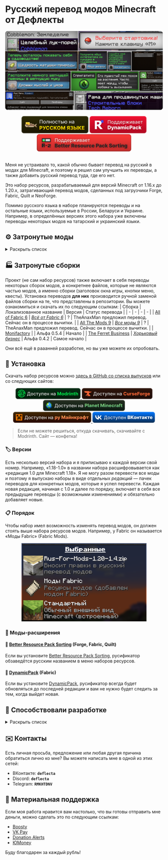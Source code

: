 # Русский перевод модов Minecraft от Дефлекты
<div align="center">
    <img title="В будущем заменю эту картинку" src="Разное/preview2.png">
    <br>
    <br>
    <img title="Никак не связано с «Фаргус Мультимедия». Это просто добрая отсылка. Я работаю над переводами один с 2020 года, лишь изредка получая помощь от народа (хотелось бы, конечно, больше вклада от Интернета, но имеем, что имеем)." src="Разное/fargus_cozy_vector.svg" height="55">
    <a href="https://modrinth.com/mod/dynamicpack"><img title="Хороший мод, хороший разработчик ❤️" src="Разное/dynamicpack_cozy_vector.svg" height="55"></a>
    <a href="https://modrinth.com/mod/better-resource-pack-sorting"><img title="Очень удобный мод" src="Разное/brps_cozy_vector.svg" height="55"></a>
    <br>
    <br>
    <!--<a href="https://github.com/RushanM/Minecraft-Mods-Russian-Translation/wiki/%D0%9F%D0%BE%D0%BC%D0%BE%D1%89%D1%8C-%D1%81-%D0%BF%D0%B5%D1%80%D0%B5%D0%B2%D0%BE%D0%B4%D0%BE%D0%BC">
        <img height="38" src="Разное/translate.svg">
    </a>-->
</div>

Меня не устраивало то, какой обычно бывает перевод на русский в модах для Minecraft, и поэтому я решил сам улучшить их переводы, а также добавить русский перевод туда, где его нет.

Это набор ресурсов, разрабатываемый для версий Minecraft от 1.16.x до 1.20.x, затрагивающий перевод модов, сделанных под загрузчики Forge, Fabric, Quilt и NeoForge.

Помимо русского языка в наборе планируются переводы и на остальные языки, используемые в России, Беларуси и Украине. Например, в определённых версиях этого набора уже включены переводы некоторых модов на татарский и украинский языки.

## ⚙️ Затронутые моды
<details>
<summary>Раскрыть список</summary>
<br>

* `1.7—1.21` — версии игры
* 🌌 — мода нет на эту версию
* ❌ — полного перевода пока нет, но возможно есть частичный
* ✅ — перевод готов

| Мод | [1.7](https://docs.google.com/spreadsheets/d/e/2PACX-1vTfiihGL9hkkDtyA-xB1AsUwC3zkX4lFZNX2xeFFPfUN9pBN91Za1n6sEeFdhycYi2eODovCZ2unhHO/pubhtml) | [1.16](https://docs.google.com/spreadsheets/d/e/2PACX-1vTfiihGL9hkkDtyA-xB1AsUwC3zkX4lFZNX2xeFFPfUN9pBN91Za1n6sEeFdhycYi2eODovCZ2unhHO/pubhtml) | [1.17](https://docs.google.com/spreadsheets/d/e/2PACX-1vTfiihGL9hkkDtyA-xB1AsUwC3zkX4lFZNX2xeFFPfUN9pBN91Za1n6sEeFdhycYi2eODovCZ2unhHO/pubhtml) | [1.18](/1.18/assets/README.md) | [1.19](https://docs.google.com/spreadsheets/d/e/2PACX-1vTfiihGL9hkkDtyA-xB1AsUwC3zkX4lFZNX2xeFFPfUN9pBN91Za1n6sEeFdhycYi2eODovCZ2unhHO/pubhtml) | [1.20](https://docs.google.com/spreadsheets/d/e/2PACX-1vTfiihGL9hkkDtyA-xB1AsUwC3zkX4lFZNX2xeFFPfUN9pBN91Za1n6sEeFdhycYi2eODovCZ2unhHO/pubhtml) | [1.21](https://docs.google.com/spreadsheets/d/e/2PACX-1vTfiihGL9hkkDtyA-xB1AsUwC3zkX4lFZNX2xeFFPfUN9pBN91Za1n6sEeFdhycYi2eODovCZ2unhHO/pubhtml) |
| - | - | - | - | - | - | - | - |
| [[ETF] Entity Texture Features](https://modrinth.com/mod/entitytexturefeatures) | 🌌 | ❌ | ❌ | ❌ | ❌ | ❌ | ❌ |
| [[TFB] Anthro Origins](https://modrinth.com/mod/tfb_anthro_origins) | 🌌 | ❌ | ❌ | ❌ | 🌌 | 🌌 | 🌌
| [A Few More Plushies](https://modrinth.com/mod/afmp) | 🌌 | ❌ | 🌌 | 🌌 | 🌌 | ✅ Рус. | ❌ |
| [Additional Additions](https://modrinth.com/mod/addadd) | 🌌 | ❌ | 🌌 | ❌ | ✅ Рус.<br>✅ Тат. | ✅ Рус.<br>✅ Тат. | ✅ Рус. |
| [Adorn](https://modrinth.com/mod/adorn) | 🌌 | ❌ | ❌ | ❌ | ❌ | ❌ | ❌
| [Alex's Caves](https://modrinth.com/mod/alexs-caves) | ❌ | ❌ | ❌ | ❌ | ❌ | ❌ | ❌ |
| [Alex's Mobs](https://modrinth.com/mod/alexs-mobs) | ❌ | ❌ | ❌ | ❌ | ❌ | ❌ | ❌ |
| [All the Fan Made Discs](https://modrinth.com/mod/all-the-fan-made-discs) | ❌ | ❌ | 🌌 | 🌌 | ❌ | ❌ | ✅ Рус. |
| [Animatica](https://modrinth.com/mod/animatica) | ❌ | ❌ | 🌌 | ❌ | ❌ | ❌ | ✅ Рус. |
| [AppleSkin](https://modrinth.com/mod/appleskin) | ❌ | ✅ Рус.<br>✅ Бел. | ✅ Рус.<br>✅ Бел. | ✅ Рус.<br>✅ Бел. | ✅ Рус.<br>✅ Бел. | ✅ Рус.<br>✅ Бел. | ❌
| [Applied Energistics 2](https://modrinth.com/mod/ae2) | ❌ | ❌ | ✅ Рус. | ❌ | ❌ | ❌ | ❌
| [ArmorStatusHUD](https://www.curseforge.com/minecraft/mc-mods/armorstatushud) | 🌌 | 🌌 | 🌌 | 🌌 | 🌌 | 🌌 | ✅ Рус. |
| [Ars Nouveau](https://modrinth.com/mod/ars-nouveau) | ❌ | ❌ | ❌ | ❌ | ❌ | ❌ | ❌
| [Artifacts](https://modrinth.com/mod/artifacts) | ❌ | ❌ | ❌ | ❌ | ❌ | ❌ | ❌ |
| [Auto Workstations](https://modrinth.com/mod/auto-workstations) | ❌ | ❌ | ❌ | ❌ | ❌ | ❌ | ❌ |
| [Automatic Tool Swap](https://www.curseforge.com/minecraft/mc-mods/automatic-tool-swap) | ❌ | ❌ | ✅ Рус. | ❌ | ❌ | ❌ | ❌
| [Back Up Beds](https://modrinth.com/mod/back-up-beds) | ❌ | ❌ | ❌ | ❌ | ❌ | ✅ Рус. | ❌
| [Backported Wolves](https://modrinth.com/mod/backported-wolves) | ❌ | ❌ | ❌ | ❌ | ❌ | ❌ | ❌
| [Bad Wither No Cookie - Reloaded](https://modrinth.com/mod/bad-wither-no-cookie) | ❌ | ❌ | ❌ | ❌ | ❌ | ✅ Рус. | ❌
| [Baubles 2](https://modrinth.com/mod/baubles-2) | ❌ | ❌ | ❌ | ❌ | ❌ | ❌ | ✅ Рус. |
| [Better Biome Blend](https://modrinth.com/mod/better-biome-blend) | ❌ | ❌ | ✅ Рус. | ❌ | ❌ | 🌌 | ❌
| [Better Mods Button](https://www.curseforge.com/minecraft/mc-mods/better-mods-button) | ❌ | ❌ | ✅ Рус. | ❌ | ❌ | ❌ | ❌
| [Bocchium](https://www.curseforge.com/minecraft/mc-mods/bocchium) | ❌ | ❌ | ❌ | ❌ | ❌ | ✅ Рус. | ❌
| [Bookshelf](https://modrinth.com/mod/bookshelf-lib) | ❌ | ✅ Рус. | ❌ | ❌ | ❌ | ❌ | ❌
| [Botania](https://modrinth.com/mod/botania) | ❌ | ❌ | ❌ | ❌ | ❌ | ❌ |
| [Canvas Renderer](https://modrinth.com/mod/canvas) | ❌ | ❌ | 🌌 | ❌ | ❌ | ❌ | ❌ |
| [Catalogue](https://www.curseforge.com/minecraft/mc-mods/catalogue) | ❌ | ✅ Рус. | ✅ Рус. | ❌ | ❌ | ❌ |
| [Cave Dweller Evolved](https://modrinth.com/mod/cave-dweller-evolved) | ❌ | ❌ | ❌ | ❌ | ✅ Рус. | ✅ Рус. |
| [Cave Dweller](https://modrinth.com/mod/cave-dweller-fabric) | ❌ | ❌ | ❌ | ❌ | ✅ Рус. | ✅ Рус. |
| [CC: Tweaked](https://modrinth.com/mod/cc-tweaked) | ❌ | ❌ | ❌ | ❌ | ❌ | ❌ | ❌ |
| [Chat Heads](https://modrinth.com/mod/chat-heads) | ❌ | ✅ Рус.<br>✅ Бел.<br>✅ Тат. | ❌ | ❌ | ❌ | ✅ Рус. |
| [Chrysalis](https://modrinth.com/mod/chrysalis) | ❌ | ❌ | ❌ | ❌ | ❌ | ❌ | ❌ |
| [Classic Steam Dynamo](https://www.curseforge.com/minecraft/mc-mods/steam-dynamo) | ❌ | ❌ | ❌ | ❌ | ❌ | ✅ Рус. |
| [Clear Despawn](https://modrinth.com/mod/cleardespawn) | ❌ | ❌ | ❌ | ❌ | ❌ | ✅ Рус. |
| [Cloth Config API](https://modrinth.com/mod/cloth-config) | ❌ | ✅ Рус. | ❌ | ❌ | ❌ | ✅ Рус. |
| [Cobblemon](https://modrinth.com/mod/cobblemon) | ❌ | ❌ | ❌ | ❌ | ❌ | ❌ |
| [Configured](https://www.curseforge.com/minecraft/mc-mods/configured) | ❌ | ❌ | ✅ Рус. | ❌ | ❌ | ❌ |
| [Continuity](https://modrinth.com/mod/continuity) | ❌ | ❌ | ❌ | ❌ | ❌ | ❌ | ❌ |
| [Controlling](https://modrinth.com/mod/controlling) | ❌ | ❌ | ❌ | ❌ | ✅ Рус. | ❌ |
| [Cosmetic Armor Reworked](https://www.curseforge.com/minecraft/mc-mods/cosmetic-armor-reworked) | ❌ | ❌ | ✅ Рус. | ❌ | ❌ | ❌ |
| [Cosmetic Armor](https://modrinth.com/mod/cosmetic-armor) | ❌ | ❌ | ❌ | ❌ | ❌ | ✅ Рус. |
| [CraftPresence](https://modrinth.com/mod/craftpresence) | ❌ | ❌ | ❌ | ❌ | ❌ | ❌ | ❌ |
| [CreRaces](https://modrinth.com/mod/creraces) | ❌ | ❌ | ❌ | ❌ | ❌ | ❌ |
| [Dark Mode Everywhere](https://modrinth.com/mod/dark-mode-everywhere) | ❌ | ❌ | ❌ | ❌ | ❌ | ✅ Рус.<br>✅ Бел. |
| [Delightful Creators](https://www.curseforge.com/minecraft/mc-mods/delightful-creators-fabric) | ❌ | ❌ | ❌ | ❌ | ❌ | ❌ |
| [Ding](https://modrinth.com/mod/ding) | ❌ | ❌ | ❌ | ❌ | ❌ | ✅ Рус. |
| [Domestication Innovation](https://www.curseforge.com/minecraft/mc-mods/domestication-innovation) | ❌ | ❌ | ❌ | ✅ Рус. | ❌ | ❌ |
| [Dynamic Crosshair](https://modrinth.com/mod/dynamiccrosshair) | ❌ | ❌ | ❌ | ❌ | ❌ | ❌ | ❌ |
| [Dynamic FPS](https://modrinth.com/mod/dynamic-fps) | ❌ | ❌ | ❌ | ❌ | ❌ | ✅ Рус. | ✅ Рус. |
| [e4mc](https://modrinth.com/mod/e4mc) | ❌ | ❌ | ✅ Рус.<br>✅ Укр. | ✅ Рус.<br>✅ Укр. | ✅ Рус.<br>✅ Укр. | ✅ Рус.<br>✅ Укр. |
| [Embeddium++](https://modrinth.com/mod/embeddiumplus) | ❌ | ❌ | ❌ | ❌ | ❌ | ❌ | ❌ |
| [EMI](https://modrinth.com/mod/emi) | ❌ | ❌ | ❌ | ❌ | ❌ | ❌ | ❌ |
| [Enchantment Descriptions](https://www.curseforge.com/minecraft/mc-mods/enchantment-descriptions) | ❌ | ❌ | ✅ Рус. | ❌ | ❌ | ❌ |
| [Endless Music](https://modrinth.com/mod/endless-music) | ❌ | ❌ | ❌ | ❌ | ❌ | ✅ Рус. |
| [Enhanced Attack Indicator](https://modrinth.com/mod/enhanced-attack-indicator) | ❌ | ❌ | ❌ | ❌ | ❌ | ✅ Рус. |
| [Enigmatic Legacy](https://modrinth.com/mod/enigmatic-legacy) | ❌ | ❌ | ❌ | ❌ | ❌ | ❌ |
| [Entity Culling](https://modrinth.com/mod/entityculling) | ❌ | ❌ | ❌ | ❌ | ❌ | ✅ Рус. |
| [Fabric](https://fabricmc.net) | ❌ | ✅ Рус. | ✅ Рус. | ✅ Рус. | ✅ Рус. | ✅ Рус. | ❌ |
| [FabricSkyBoxes Interop](https://modrinth.com/mod/fabricskyboxes-interop) | ❌ | ❌ | ❌ | ❌ | ❌ | ✅ Рус. |
| [FabricSkyBoxes](https://modrinth.com/mod/fabricskyboxes) | ❌ | ❌ | ❌ | ❌ | ❌ | ✅ Рус.<br>✅ Тат. |
| [FastWorkbench](https://www.curseforge.com/minecraft/mc-mods/fastworkbench) | ❌ | ❌ | ❌ | ❌ | ❌ | ❌ |
| [Forge](https://files.minecraftforge.net/net/minecraftforge/forge) | ❌ | ❌ | ❌ | ✅ Рус. | ✅ Рус. | ❌ |
| [FTB Quests](https://www.curseforge.com/minecraft/mc-mods/ftb-quests-forge) | ❌ | ❌ | ❌ | ❌ | ❌ | ❌ | ❌ |
| [Full Brightness Toggle](https://modrinth.com/mod/full-brightness-toggle) | ❌ | ❌ | ❌ | ❌ | ❌ | ✅ Рус. |
| [Functional Thermal Drawers](https://www.curseforge.com/minecraft/mc-mods/functional-thermal-drawers) | ❌ | ❌ | ❌ | ❌ | ❌ | ✅ Рус. |
| [FurBandits](https://www.curseforge.com/minecraft/mc-mods/furbandits) | ❌ | ❌ | ❌ | ❌ | ❌ | ❌ |
| [Greate (дополнение к GregTechCEu Modern)](https://modrinth.com/mod/greate) | ❌ | ❌ | ❌ | ❌ | ❌ | ❌ | ❌ |
| [Gregicality Rocketry](https://modrinth.com/mod/gcyr) | ❌ | ❌ | ❌ | ❌ | ❌ | ❌ | ❌ |
| [Gregified Integrations](https://modrinth.com/mod/gregified-integrations) | ❌ | ❌ | ❌ | ❌ | ❌ | ❌ | ❌ |
| [GregTechCEu Modern](https://modrinth.com/mod/gregtechceu-modern) | ❌ | ❌ | ❌ | ❌ | ❌ | ❌ | ❌ |
| [Guardians Galore](https://modrinth.com/mod/guardians-galore-fabric) | ❌ | ❌ | ❌ | ❌ | ❌ | ✅ Рус. |
| [Happy Pride Moth!](https://modrinth.com/mod/pride-moths) | ❌ | ❌ | ❌ | ❌ | ❌ | ✅ Рус. |
| [Hephaestus (Tinkers' Construct)](https://modrinth.com/mod/hephaestus) | ❌ | ❌ | ❌ | ❌ | ❌ | ❌ | ❌ |
| [Hex Casting](https://modrinth.com/mod/hex-casting) | ❌ | ❌ | ❌ | ❌ | ❌ | ❌ | ❌ |
| [Hey Wiki](https://modrinth.com/mod/hey-wiki) | ❌ | ❌ | ❌ | ❌ | ❌ | ❌ | ❌ |
| [Ice and Fire](https://modrinth.com/mod/ice-and-fire-dragons) | ❌ | ❌ | ❌ | ❌ | ❌ | ❌ | ❌ |
| [Iceopolis](https://www.curseforge.com/minecraft/mc-mods/iceopolis) | ❌ | ❌ | 🌌 | 🌌 | 🌌 | ✅ Рус. | 🌌 |
| [Idwtialsimmoedm](https://modrinth.com/mod/idwtialsimmoedm) | ❌ | ❌ | ❌ | ✅ Рус. | ❌ | ✅ Рус. |
| [Immersive Petroleum](https://www.curseforge.com/minecraft/mc-mods/immersive-petroleum) | ❌ | ❌ | 🌌 | ❌ | ❌ | 🌌 |
| [InWitched](https://modrinth.com/mod/inwitched) | ❌ | ❌ | ❌ | ❌ | ❌ | ❌ | ❌ |
| [Iris Shaders](https://modrinth.com/mod/iris) | ❌ | ❌ | ❌ | ❌ | ❌ | ❌ |
| [Iron's Spells 'n Spellbooks](https://modrinth.com/mod/irons-spells-n-spellbooks) | ❌ | ❌ | ❌ | ❌ | ❌ | ❌ | ❌ |
| [Jade 🔍](https://modrinth.com/mod/jade) | ❌ | ❌ | ❌ | ❌ | ❌ | ❌ |
| [JAOPCAGT (дополнение к GregTechCEu Modern)](https://modrinth.com/mod/jaopcagt) | ❌ | ❌ | ❌ | ❌ | ❌ | ❌ | ❌ |
| [Just Enough Advancements](https://www.curseforge.com/minecraft/mc-mods/jea) | ❌ | ❌ | ❌ | ❌ | ❌ | ❌ |
| [Just Enough Items](https://modrinth.com/mod/jei) | ❌ | ❌ | ❌ | ❌ | ❌ | ❌ | ❌ |
| [Just Enough Resources](https://modrinth.com/mod/just-enough-resources-jer) | ❌ | ❌ | ❌ | ❌ | ❌ | ❌ |
| [Kawaii Dishes](https://modrinth.com/mod/kawaii-dishes) | ❌ | ❌ | ❌ | ❌ | ❌ | ❌ |
| [LambDynamicLights](https://modrinth.com/mod/lambdynamiclights) | ❌ | ❌ | ❌ | ❌ | ❌ | ❌ | ❌ |
| [Language Reload](https://modrinth.com/mod/language-reload) | ❌ | ❌ | ❌ | ❌ | ❌ | ❌ | ❌ |
| [LibJF](https://modrinth.com/mod/libjf) | ❌ | ❌ | ❌ | ❌ | ❌ | ✅ Рус. |
| [Litematica](https://litematica.org) | ❌ | ❌ | ❌ | ❌ | ✅ Рус. | ❌ |
| [Look](https://modrinth.com/mod/look) | ❌ | ❌ | ❌ | ❌ | ❌ | ✅ Рус. |
| [Lootr](https://modrinth.com/mod/lootr) | ❌ | ❌ | ❌ | ❌ | ❌ | ❌ | ❌ |
| [Loqui](https://loqui.imb11.dev) | ❌ | ❌ | 🌌 | 🌌 | 🌌 | ✅ Рус. | ✅ Рус. |
| [Lucky Block](https://www.curseforge.com/minecraft/mc-mods/lucky-block) | ❌ | ❌ | ❌ | ✅ Рус.<br>✅ Тат. | ❌ | ❌ |
| [Lycanthropy](https://modrinth.com/mod/lycanthropy) | ❌ | ❌ | ❌ | ❌ | ❌ | ✅ Рус. |
| [Macaw's Bridges](https://modrinth.com/mod/macaws-bridges) | ❌ | ❌ | ❌ | ❌ | ❌ | ❌ | ✅ Рус. |
| [Macaw's Doors](https://modrinth.com/mod/macaws-doors) | ❌ | ❌ | ❌ | ❌ | ❌ | ❌ | ✅ Рус. |
| [Macaw's Fences and Walls](https://modrinth.com/mod/macaws-fences-and-walls) | ❌ | ❌ | ❌ | ❌ | ❌ | ❌ | ❌ |
| [Macaw's Furniture](https://modrinth.com/mod/macaws-furniture) | ❌ | ❌ | ❌ | ❌ | ❌ | ❌ | ❌ |
| [Macaw's Holidays](https://modrinth.com/mod/macaws-holidays) | ❌ | ❌ | ❌ | ❌ | ❌ | ❌ | ❌ |
| [Macaw's Lights and Lamps](https://modrinth.com/mod/macaws-lights-and-lamps) | ❌ | ❌ | ❌ | ❌ | ❌ | ❌ | ❌ |
| [Macaw's Paintings](https://modrinth.com/mod/macaws-paintings) | ❌ | ❌ | ❌ | ❌ | ❌ | ❌ | ❌ |
| [Macaw's Paths and Pavings](https://modrinth.com/mod/macaws-paths-and-pavings) | ❌ | ❌ | ❌ | ❌ | ❌ | ❌ | ❌ |
| [Macaw's Roofs](https://modrinth.com/mod/macaws-roofs) | ❌ | ❌ | ❌ | ❌ | ❌ | ❌ | ❌ |
| [Macaw's Trapdoors](https://modrinth.com/mod/macaws-trapdoors) | ❌ | ❌ | ❌ | ❌ | ❌ | ❌ | ❌ |
| [Macaw's Windows](https://modrinth.com/mod/macaws-windows) | ❌ | ❌ | ❌ | ❌ | ❌ | ❌ | ❌ |
| [Mahou Tsukai](https://modrinth.com/mod/mahou-tsukai) | ❌ | ❌ | ❌ | ❌ | ❌ | ❌ | ❌ |
| [Make Bubbles Pop](https://modrinth.com/mod/make_bubbles_pop) | ❌ | ❌ | ❌ | ❌ | ❌ | ✅ Рус. |
| [Mana and Artifice](https://modrinth.com/mod/mana-and-artifice) | ❌ | ❌ | ❌ | ❌ | ❌ | ❌ |
| [MarbleGate's Exotic Enchantment: Flowing Agony](https://modrinth.com/mod/flowing-agony) | ❌ | ❌ | ❌ | ❌ | ❌ | ❌ |
| [Mica](https://modrinth.com/mod/mica) | ❌ | ❌ | ❌ | ❌ | ❌ | ✅ Рус. |
| [MidnightControls](https://modrinth.com/mod/midnightcontrols) | ❌ | ❌ | ❌ | ❌ | ❌ | ❌ | ❌ |
| [MidnightLib](https://modrinth.com/mod/midnightlib) | ❌ | ❌ | ❌ | ❌ | ❌ | ❌ | ❌ |
| [Mod Menu](https://modrinth.com/mod/modmenu) | ❌ | ❌ | ❌ | ✅ Рус. | ✅ Рус. | ✅ Рус. | ✅ Рус. |
| [ModernFix](https://modrinth.com/mod/modernfix) | ❌ | ❌ | ❌ | ❌ | ❌ | ❌ | ❌ |
| [Monazite (дополнение к GregTechCEu Modern)](https://modrinth.com/mod/monazite) | ❌ | ❌ | ❌ | ❌ | ❌ | ❌ | ❌ |
| [More Music Discs](https://modrinth.com/mod/more-music-discs) | ❌ | ❌ | ❌ | ❌ | ❌ | ✅ Рус. |
| [MrCrayfish's Furniture Mod](https://www.curseforge.com/minecraft/mc-mods/mrcrayfish-furniture-mod) | ❌ | ❌ | ❌ | ❌ | ❌ | ❌ | ❌ |
| [Nature's Aura](https://modrinth.com/mod/natures-aura) | ❌ | ❌ | ❌ | ❌ | ❌ | ❌ | ❌ |
| [NEEPMeat](https://modrinth.com/mod/neepmeat) | ❌ | ❌ | ❌ | ❌ | ❌ | ❌ |
| [Neighborly](https://www.curseforge.com/minecraft/mc-mods/neighborly) | ❌ | ❌ | ❌ | ❌ | ❌ | ❌ |
| [NeoForge](https://neoforged.net) | ❌ | ❌ | ❌ | ❌ | ❌ | ❌ |
| [Nevermore!](https://modrinth.com/datapack/nevermore) | ❌ | ❌ | ❌ | ❌ | ❌ | ❌ |
| [Pigsteel](https://modrinth.com/mod/pigsteel-fabric) | ❌ | ❌ | ❌ | ❌ | ❌ | ✅ Рус. |
| [Pokeblocks](https://modrinth.com/mod/pokeblocks) | ❌ | ❌ | ❌ | ❌ | ❌ | ❌ | ❌ |
| [Powah!](https://modrinth.com/mod/powah) | ❌ | ❌ | ❌ | ❌ | ❌ | ❌ | ❌ |
| [Raised](https://modrinth.com/mod/raised) | ❌ | ❌ | ❌ | ❌ | ❌ | ❌ |
| [Rats](https://modrinth.com/mod/rats) | ❌ | ❌ | ❌ | ❌ | ❌ | ❌ |
| [Redstone Clock](https://www.curseforge.com/minecraft/mc-mods/redstone-clock) | ❌ | ❌ | ❌ | ❌ | ❌ | ✅ Рус. |
| [Reese's Sodium Options](https://modrinth.com/mod/reeses-sodium-options) | ❌ | ❌ | ❌ | ❌ | ❌ | ❌ | ❌ |
| [Regions Unexplored](https://modrinth.com/mod/regions-unexplored) | ❌ | ❌ | ❌ | ❌ | ❌ | ❌ |
| [Respackopts](https://modrinth.com/mod/respackopts) | ❌ | ❌ | ❌ | ❌ | ❌ | ✅ Рус. |
| [Ribbits](https://modrinth.com/mod/ribbits) | ❌ | ❌ | ❌ | ❌ | ❌ | ❌ | ❌ |
| [Rotten Creatures](https://modrinth.com/mod/rottencreatures) | ❌ | ❌ | ❌ | ✅ Рус. | ✅ Рус. | ❌ |
| [Roughly Enough Items](https://modrinth.com/mod/rei) | ❌ | ❌ | ❌ | ❌ | ❌ | ❌ |
| [SecurityCraft](https://modrinth.com/mod/security-craft) | ❌ | ❌ | ❌ | ❌ | ❌ | ❌ | ❌ |
| [Showcase Item](https://modrinth.com/mod/showcase-item) | ❌ | ❌ | ❌ | ❌ | ❌ | ✅ Рус. |
| [Simple Corinthium](https://www.curseforge.com/minecraft/mc-mods/simple-corinthium) | ❌ | ❌ | ❌ | ✅ Рус. | ✅ Рус. | ❌ |
| [Simple Weapons for Better Combat](https://www.curseforge.com/minecraft/mc-mods/simple-weapons-for-better-combat) | ❌ | ❌ | ❌ | ✅ Рус. | ✅ Рус. | ❌ |
| [SimplyStatus](https://modrinth.com/mod/simplystatus) | ❌ | ❌ | ❌ | ❌ | ❌ | ✅ Рус. | ❌
| [Smooth Boot (Fabric)](https://modrinth.com/mod/smoothboot-fabric) | ❌ | ❌ | ❌ | ❌ | ✅ Рус. | ❌ | ❌
| [Smooth Boot (Reloaded)](https://modrinth.com/mod/smooth-boot-reloaded) | ❌ | ❌ | ❌ | ❌ | ✅ Рус. | ❌ | ❌
| [Snad](https://www.curseforge.com/minecraft/mc-mods/snad) | ❌ | ❌ | ❌ | ❌ | ❌ | ✅ Рус. | ❌
| [Sodium Extra](https://modrinth.com/mod/sodium-extra) | ❌ | ❌ | ❌ | ❌ | ❌ | ❌ | ❌
| [Sodium](https://modrinth.com/mod/sodium) | ❌ | ❌ | ✅ Рус. | ✅ Рус. | ✅ Рус. | ❌ | ❌
| [Sound Physics Remastered](https://modrinth.com/mod/sound-physics-remastered) | ❌ | ❌ | ❌ | ❌ | ❌ | ❌ | ❌ |
| [Subnautica Flow](https://modrinth.com/mod/subnautica-flow) | ❌ | ❌ | ❌ | ❌ | ❌ | ❌ | ❌ |
| [Sulfur Based Weapon Development](https://modrinth.com/mod/sbwd) | ❌ | ❌ | 🌌 | 🌌 | 🌌 | ✅ Рус. | 🌌 |
| [Tails](https://www.curseforge.com/minecraft/mc-mods/tails) | ✅ Рус. | ❌ | ❌ | ❌ | ❌ | ❌ | ❌ |
| [Tech Reborn](https://www.curseforge.com/minecraft/mc-mods/techreborn) | ❌ | ❌ | ❌ | ❌ | ❌ | ❌ | ❌
| [The Dark Dweller](https://modrinth.com/mod/the-dark-dweller) | ❌ | ❌ | ❌ | ❌ | ✅ Рус. | ❌ | ❌
| [The Fellow Furries Mod](https://modrinth.com/mod/fellowfurriesmod) | ❌ | ❌ | ❌ | ❌ | ❌ | ✅ Рус. | ❌
| [The Twilight Forest](https://www.curseforge.com/minecraft/mc-mods/the-twilight-forest) | ❌ | ❌ | ❌ | ❌ | ✅ Рус. | ✅ Рус. | ❌
| [Thermal Systeams: Monifactory Edition](https://github.com/ThePansmith/Monifactory/blob/main/mods/systeams-1.20.1-1.7.1.jar) | ❌ | ❌ | ❌ | ❌ | ❌ | ✅ Рус. | ❌
| [Thigh highs etc.](https://modrinth.com/mod/thigh-highs-etc) | ❌ | ❌ | ❌ | ❌ | ❌ | ✅ Рус. | ❌
| [Title Fixer](https://modrinth.com/mod/title-fixer) | ❌ | ❌ | ❌ | ❌ | ❌ | ✅ Рус. | ❌
| [Toast Control](https://www.curseforge.com/minecraft/mc-mods/toast-control) | ❌ | ❌ | ❌ | ❌ | ❌ | ✅ Рус. | ❌
| [Tool Belt](https://www.curseforge.com/minecraft/mc-mods/tool-belt) | ❌ | ❌ | ❌ | ❌ | ❌ | ✅ Рус. | ❌
| [Tool Stats](https://modrinth.com/mod/tool-stats) | ❌ | ❌ | ❌ | ❌ | ❌ | ✅ Рус. | ❌
| [ToroHealth Damage Indicators](https://modrinth.com/mod/torohealth-damage-indicators-updated) | ❌ | ❌ | ❌ | ❌ | ❌ | ❌ | ❌ |
| [Touhou Little Maid](https://modrinth.com/mod/touhou-little-maid) | ❌ | ❌ | ❌ | ❌ | ❌ | ❌ | ❌ |
| [VoxelMap](https://modrinth.com/mod/voxelmap-updated) | ❌ | ❌ | ❌ | ❌ | ❌ | ❌ | ❌ |
| [Xaero's Minimap](https://modrinth.com/mod/xaeros-minimap) | ❌ | ❌ | ❌ | ❌ | ❌ | ❌ | ❌ |
| [Xaero's World Map](https://modrinth.com/mod/xaeros-world-map) | ❌ | ❌ | ❌ | ❌ | ❌ | ❌ | ❌ |
| [Xenon](https://modrinth.com/mod/xenon-forge) | ❌ | ❌ | ❌ | ❌ | ❌ | ❌ | ❌ |

Список будет пополняться.
</details>

## 🏭 Затронутые сборки

Проект (не сам набор ресурсов) также включает в себя переводы некоторых сборок модов, а конкретнее файлов, которые не являются частью модов, а именно сборки (заголовок окна игры, кнопки меню, квесты). Установка переводов **для них** производится ручной заменой файлов сборки на те, что представлены в репозитории. Вы можете ознакомиться и скачать их по следующим ссылкам:
| Сборка | Локализованное название | Версия | Статус перевода |
| - | - | - | - |
| [All of Fabric 6](https://github.com/TeamAOF/All-of-Fabric-6) | [*Всё от Fabric 6*](https://github.com/TeamAOF/All-of-Fabric-6) | ? | TheAnaxMan предложил перевод. Сейчас он в процессе вычитки. |
| [All The Mods 9](https://github.com/AllTheMods/ATM-9) | [*Все моды 9*](https://github.com/AllTheMods/ATM-9) | ? | TheAnaxMan предложил перевод. Сейчас он в процессе вычитки. |
| [Monifactory](/Сборки/Monifactory/) |  | Альфа 0.5.4 | Начало |
| [The Ferret Business](/Сборки/The%20Ferret%20Business/) | [*Хорьковый бизнес*](/Сборки/The%20Ferret%20Business/) | Альфа 0.4.2 | Самое начало |


Они всё ещё в рааанней разработке, но вы уже можете их опробовать.

## 🚀 Установка
Скачать набор ресурсов можно [здесь в GitHub со списка выпусков](https://github.com/RushanM/Minecraft-Mods-Russian-Translation/releases) или со следующих сайтов:
<div align="center">
<a href="https://modrinth.com/resourcepack/mods-ru">
    <img height="35" src="Разное/modrinth_compact_vector.svg">
</a>
<a href="https://www.curseforge.com/minecraft/texture-packs/mods-ru">
    <img height="35" src="Разное/curseforge_compact_vector.svg">
<a href="https://www.planetminecraft.com/texture-pack/mods-russian-translation-6270800/">
    <img height="35" src="Разное/planet_compact_vector.svg">
</a>
<a href="https://ru-minecraft.ru/fayly-dlya-minecraft/79004-mods-ru.html">
    <img height="35" src="Разное/rumc_compact_vector.svg">
</a>
<a href="https://vk.com/demipr">
    <img height="35" src="Разное/vk_compact_vector.svg">
</a>
</a>
</div>

> Если не можете решиться, откуда скачивать, скачивайте с Modrinth. Сайт — конфетка!

### 🏷️ Версии
Есть несколько версий набора и я приписываю к каждой версии свой номер. Например, «1.18-1.0» в названии набора расшифровывается как «редакция 1.0 для Minecraft 1.18». Я не могу разом перевести все моды и поэтому я выпускаю наборы в виде отдельных *редакций* — пачек переводов для конкретных модов, которые я успел перевести. Каждая новая редакция, начиная с 1.0 и далее по порядку, включает в себя все предыдущие переводы (с возможными изменениями) и обязательно добавляет новые.

<!-- ### Скачивание

Поместите скачанный архив в папку resourcepacks в папке .minecraft.

Включите набор в игре. -->

### 📋 Порядок
Чтобы набор имел возможность изменять перевод модов, он должен стоять выше набора ресурсов модов. Например, у Fabric он называется «Моды Fabric» (Fabric Mods).
<div align="center">
    <img title="Хаос, хаос!? Нет, нет! Порядок, порядок!" height="250" src="Разное/order_v3.png">
</div>

### 🔁 Моды-расширения
#### 📃 [Better Resource Pack Sorting](https://modrinth.com/mod/better-resource-pack-sorting) (Forge, Fabric, Quilt)
Если вы установите [Better Resource Pack Sorting](https://modrinth.com/mod/better-resource-pack-sorting), русификатор обзаведётся русским названием в меню наборов ресурсов.
#### 🔄 [DynamicPack](https://modrinth.com/mod/dynamicpack) (Fabric)
Если вы установите [DynamicPack](https://modrinth.com/mod/dynamicpack), русификатор всегда будет обновляться до последней редакции и вам не нужно будет следить за тем, когда выйдет новая.

## 📛 Способствовали разработке
<details>
<summary>Раскрыть список</summary>
<br>

* [**Дефлекта**](https://github.com/RushanM): Большая часть переводов
* [**1the_same_cat1**](https://www.curseforge.com/members/1the_same_cat1): Перевёл на русский моды 
* * [Simple Corinthium](https://www.curseforge.com/minecraft/mc-mods/simple-corinthium)
* * [Simple Weapons for Better Combat](https://www.curseforge.com/minecraft/mc-mods/simple-weapons-for-better-combat)
* * [Rotten Creatures](https://modrinth.com/mod/rottencreatures)
* [**Inqurity**](https://github.com/Inqurity): Участвовал в русском и украинском переводах модов
* * [Idwtialsimmoedm](https://modrinth.com/mod/idwtialsimmoedm)
* * [e4mc](https://modrinth.com/mod/e4mc)
* [**REXE**](https://github.com/RedmanEXE): Перевёл на белорусский моды
* * [Chat Heads](https://modrinth.com/mod/chat-heads)
* * [AppleSkin](https://modrinth.com/mod/appleskin)
* * [Dark Mode Everywhere](https://modrinth.com/mod/dark-mode-everywhere)
* [**ggleb2**](https://github.com/ggleb2) и [**Western01**](https://github.com/marisathewitch): Сделали полезные указания
* [**SillyAsriel**](https://github.com/SillyAsriel): Участвовал в принятии решений, перевёл некоторые квесты Monifactory
* [**TheAnaxMan**](https://github.com/TheAnaxMan): Предложил свои переводы модов и квестов сборок в проект. Его переводы пока в процессе вычитки.
* [**cutiegin**](https://github.com/cutiegin): Предложила свои переводы модов
* * [Macaw's Bridges](https://modrinth.com/mod/macaws-bridges)
* * [Macaw's Doors](https://modrinth.com/mod/macaws-doors)
* * [Macaw's Fences and Walls](https://modrinth.com/mod/macaws-fences-and-walls)
* * [Macaw's Furniture](https://modrinth.com/mod/macaws-furniture)
* * [Macaw's Holidays](https://modrinth.com/mod/macaws-holidays)
* * [Macaw's Lights and Lamps](https://modrinth.com/mod/macaws-lights-and-lamps)
* * [Macaw's Paintings](https://modrinth.com/mod/macaws-paintings)
* * [Macaw's Paths and Pavings](https://modrinth.com/mod/macaws-paths-and-pavings)
* * [Macaw's Roofs](https://modrinth.com/mod/macaws-roofs)
* * [Macaw's Trapdoors](https://modrinth.com/mod/macaws-trapdoors)
* * [Macaw's Windows](https://modrinth.com/mod/macaws-windows)
* [**devin**](https://github.com/intergrav): Создал дизайн [кнопок](https://github.com/intergrav/devins-badges), используемых в этом readme-файле
</details>

## ✉️ Контакты
Есть личная просьба, предложение или любая другая причина обратиться лично ко мне? Вы можете написать мне в одной из этих сетей:
* ВКонтакте: **`deflecta`**
* Discord: **`deflecta`**
* Telegram: **`RMKHTDNV`**

## 💝 Материальная поддержка
Если моя работа нравится вам настолько, что вы готовы отправить мне деньги, можно сделать это по следующим ссылкам:
* [Boosty](https://boosty.to/rushanm)
* [VK Pay](https://vk.me/moneysend/deflecta)
* [Donation Alerts](https://www.donationalerts.com/r/deflecta)
* [ЮMoney](https://yoomoney.ru/to/410015215253910)

Буду благодарен за каждый рубль!